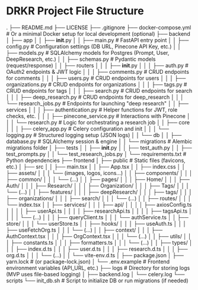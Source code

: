 # DRKR Project File Structure

.
├── README.md
├── LICENSE
├── .gitignore
├── docker-compose.yml          # Or a minimal Docker setup for local development (optional)
├── backend
│   ├── app
│   │   ├── __init__.py
│   │   ├── main.py             # FastAPI entry point
│   │   ├── config.py           # Configuration settings (DB URL, Pinecone API Key, etc.)
│   │   ├── models.py           # SQLAlchemy models for Postgres (Prompt, User, DeepResearch, etc.)
│   │   ├── schemas.py          # Pydantic models (request/response)
│   │   ├── routers
│   │   │   ├── __init__.py
│   │   │   ├── auth.py           # OAuth2 endpoints & JWT logic
│   │   │   ├── comments.py       # CRUD endpoints for comments
│   │   │   ├── users.py          # CRUD endpoints for users
│   │   │   ├── organizations.py  # CRUD endpoints for organizations
│   │   │   ├── tags.py           # CRUD endpoints for tags
│   │   │   ├── search.py         # CRUD endpoints for search
│   │   │   ├── deep_research.py  # CRUD endpoints for deep_research
│   │   │   └── research_jobs.py  # Endpoints for launching "deep research"
│   │   ├── services
│   │   │   ├── authentication.py  # Helper functions for JWT, role checks, etc.
│   │   │   ├── pinecone_service.py # Interactions with Pinecone
│   │   │   └── research.py     # Logic for orchestrating a research job
│   │   ├── core
│   │   │   ├── celery_app.py   # Celery configuration and init
│   │   │   └── logging.py      # Structured logging setup (JSON logs)
│   │   └── db
│   │       ├── database.py     # SQLAlchemy session & engine
│   │       └── migrations      # Alembic migrations folder
│   ├── tests
│   │   ├── __init__.py
│   │   ├── test_auth.py
│   │   ├── test_prompts.py
│   │   └── test_research_jobs.py
│   └── requirements.txt        # Python dependencies
├── frontend
│   ├── public                  # Static files (favicons, etc.)
│   ├── src
│   │   ├── main.tsx
│   │   ├── App.tsx
│   │   ├── index.css
│   │   ├── assets/
│   │   │   └── (images, logos, icons...)
│   │   ├── components/
│   │   │   ├── common/
│   │   │   └── (...)
│   │   ├── pages/
│   │   │   ├── Home/
│   │   │   ├── Auth/
│   │   │   ├── Research/
│   │   │   ├── Organization/
│   │   │   ├── Tags/
│   │   │   └── (...)
│   │   ├── features/
│   │   │   ├── deepResearch/
│   │   │   ├── tags/
│   │   │   ├── organizations/
│   │   │   ├── search/
│   │   │   └── (...)
│   │   ├── routes/
│   │   │   └── index.tsx
│   │   ├── services/
│   │   │   ├── api/
│   │   │   │   ├── axiosConfig.ts
│   │   │   │   ├── userApi.ts
│   │   │   │   ├── researchApi.ts
│   │   │   │   ├── tagsApi.ts
│   │   │   │   └── (...)
│   │   │   ├── queryClient.ts
│   │   │   └── authService.ts
│   │   ├── store/
│   │   │   └── userStore.ts
│   │   ├── hooks/
│   │   │   ├── useAuth.ts
│   │   │   ├── useFetchOrg.ts
│   │   │   └── (...)
│   │   ├── context/
│   │   │   ├── AuthContext.tsx
│   │   │   ├── OrgContext.tsx
│   │   │   └── (...)
│   │   ├── utils/
│   │   │   ├── constants.ts
│   │   │   ├── formatters.ts
│   │   │   └── (...)
│   │   ├── types/
│   │   │   ├── index.d.ts
│   │   │   ├── user.d.ts
│   │   │   ├── research.d.ts
│   │   │   ├── org.d.ts
│   │   │   └── (...)
│   │   └── vite-env.d.ts
│   ├── package.json
│   ├── yarn.lock             # (or package-lock.json)
│   └── .env.example         # Frontend environment variables (API_URL, etc.)
├── logs                        # Directory for storing logs (MVP uses file-based logging)
│   ├── backend.log
│   └── celery.log
└── scripts
    └── init_db.sh             # Script to initialize DB or run migrations (if needed)

